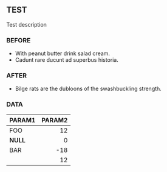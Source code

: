 ## TEST
Test description
### BEFORE
- With peanut butter drink salad cream.
- Cadunt rare ducunt ad superbus historia.
### AFTER
- Bilge rats are the dubloons of the swashbuckling strength.
### DATA
|PARAM1  |PARAM2 |
|--------|------:|
| FOO    | 12    |
|__NULL__| 0     |
| BAR    | -18   |
|        | 12    |
